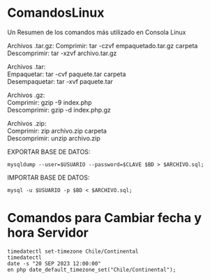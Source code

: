 # ComandosLinux
Un Resumen de los comandos más utilizado en Consola Linux

Archivos .tar.gz:
Comprimir: tar -czvf empaquetado.tar.gz carpeta
Descomprimir: tar -xzvf archivo.tar.gz

Archivos .tar:
<br>Empaquetar: tar -cvf paquete.tar carpeta
<br>Desempaquetar: tar -xvf paquete.tar

Archivos .gz:
<br>Comprimir: gzip -9 index.php
<br>Descomprimir: gzip -d index.php.gz

Archivos .zip:
<br>Comprimir: zip archivo.zip carpeta
<br>Descomprimir: unzip archivo.zip


EXPORTAR BASE DE DATOS:
````
mysqldump --user=$USUARIO --password=$CLAVE $BD > $ARCHIVO.sql;
````


IMPORTAR BASE DE DATOS:
````
mysql -u $USUARIO -p $BD < $ARCHIVO.sql;
````

# Comandos para Cambiar fecha y hora Servidor
````
timedatectl set-timezone Chile/Continental
timedatectl
date -s "20 SEP 2023 12:00:00"
en php date_default_timezone_set("Chile/Continental");
````

